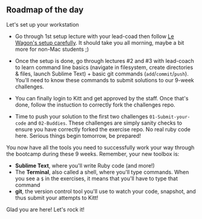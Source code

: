 ## Roadmap of the day

Let's set up your workstation

- Go through 1st setup lecture with your lead-coad then follow [Le Wagon's setup carefully](https://github.com/lewagon/setup). It should take you all morning, maybe a bit more for non-Mac students ;)

- Once the setup is done, go through lectures #2 and #3 with lead-coach to learn command line basics (navigate in filesystem, create directories & files, launch Sublime Text) + basic git commands (`add`/`commit`/`push`). You'll need to know these commands to submit solutions to our 9-week challenges.

- You can finally login to Kitt and get approved by the staff. Once that's done, follow the instuction to correctly fork the challenges repo.

- Time to push your solution to the first two challenges `01-Submit-your-code` and `02-Buddies`. These challenges are simply sanity checks to ensure you have correctly forked the exercise repo. No real ruby code here. Serious things begin tomorrow, be prepared!

You now have all the tools you need to successfully work your way through the bootcamp during these 9 weeks. Remember, your new toolbox is:

- **Sublime Text**, where you'll write Ruby code (and more!)
- The **Terminal**, also called a shell, where you'll type commands. When you see a `$` in the exercises, it means that you'll have to type that command
- **git**, the version control tool you'll use to watch your code, snapshot, and thus submit your attempts to Kitt!

Glad you are here! Let's rock it!
